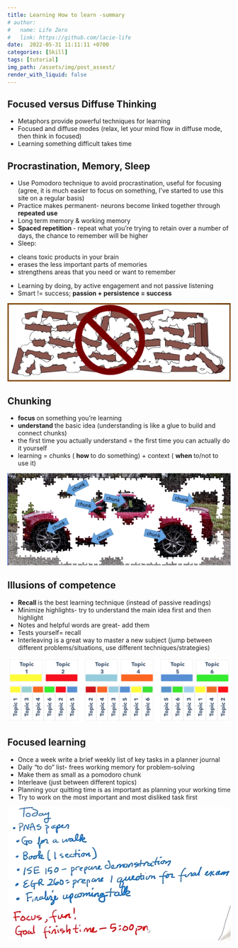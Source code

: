 ```yaml
---
title: Learning How to learn -summary
# author:
#   name: Life Zero
#   link: https://github.com/lacie-life
date:  2022-05-31 11:11:11 +0700
categories: [Skill]
tags: [tutorial]
img_path: /assets/img/post_assest/
render_with_liquid: false
---
```


## Focused versus Diffuse Thinking

- Metaphors provide powerful techniques for learning
- Focused and diffuse modes (relax, let your mind flow in diffuse mode, then think in focused)
- Learning something difficult takes time

## Procrastination, Memory, Sleep

- Use Pomodoro technique to avoid procrastination, useful for focusing (agree, it is much easier to focus on something, I’ve started to use this site on a regular basis)
- Practice makes permanent- neurons become linked together through <b> repeated use </b>
- Long term memory & working memory
- <b> Spaced repetition </b> - repeat what you’re trying to retain over a number of days, the chance to remember will be higher
-  Sleep:
+ cleans toxic products in your brain
+ erases the less important parts of memories
+ strengthens areas that you need or want to remember
- Learning by doing, by active engagement and not passive listening
- Smart != success; <b> passion + persistence = success </b>

![Fig.1](https://github.com/lacie-life/lacie-life.github.io/blob/main/assets/img/post_assest/learning-how-to-learn-1.png?raw=true)

## Chunking

- <b> focus </b> on something you’re learning
- <b> understand </b> the basic idea (understanding is like a glue to build and connect chunks)
- the first time you actually understand = the first time you can actually do it yourself
- learning = chunks ( <b> how </b> to do something) + context ( <b> when </b> to/not to use it)

![Fig.2](https://github.com/lacie-life/lacie-life.github.io/blob/main/assets/img/post_assest/learning-how-to-learn-2.png?raw=true)

## Illusions of competence

- <b> Recall </b> is the best learning technique (instead of passive readings)
- Minimize highlights- try to understand the main idea first and then highlight
- Notes and helpful words are great- add them
- Tests yourself= recall
- Interleaving is a great way to master a new subject (jump between different problems/situations, use different techniques/strategies)

![Fig.3](https://github.com/lacie-life/lacie-life.github.io/blob/main/assets/img/post_assest/learning-how-to-learn-3.png?raw=true)

## Focused learning

- Once a week write a brief weekly list of key tasks in a planner journal
- Daily “to do” list- frees working memory for problem-solving
- Make them as small as a pomodoro chunk
- Interleave (just between different topics)
- Planning your quitting time is as important as planning your working time
- Try to work on the most important and most disliked task first

![Fig.4](https://github.com/lacie-life/lacie-life.github.io/blob/main/assets/img/post_assest/learning-how-to-learn-4.png?raw=true)
